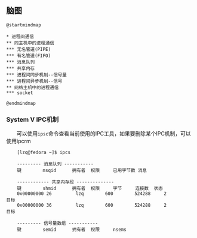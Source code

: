 ## 脑图

```plantuml
@startmindmap

* 进程间通信
** 同主机中的进程通信
*** 无名管道(PIPE)
*** 有名管道(FIFO)
*** 消息队列
*** 共享内存
*** 进程间同步机制--信号量
*** 进程间异步机制--信号
** 网络主机中的进程通信
*** socket

@endmindmap
```

### System V IPC机制

&emsp;&emsp;可以使用`ipsc`命令查看当前使用的IPC工具，如果要删除某个IPC机制，可以使用ipcrm

```shell
    [lzq@fedora ~]$ ipcs

    --------- 消息队列 -----------
    键        msqid      拥有者  权限     已用字节数 消息      

    ------------ 共享内存段 --------------
    键        shmid      拥有者  权限     字节     连接数  状态      
    0x00000000 26         lzq        600        524288     2          目标       
    0x00000000 36         lzq        600        524288     2          目标       

    --------- 信号量数组 -----------
    键        semid      拥有者  权限     nsems     
```

